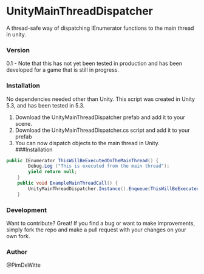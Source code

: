 # UnityMainThreadDispatcher

A thread-safe way of dispatching IEnumerator functions to the main thread in unity. 
### Version
0.1 - Note that this has not yet been tested in production and has been developed for a game that is still in progress. 
### Installation

No dependencies needed other than Unity. This script was created in Unity 5.3, and has been tested in 5.3. 

1. Download the UnityMainThreadDispatcher prefab and add it to your scene. 
2. Download the UnityMainThreadDispatcher.cs script and add it to your prefab
3. You can now dispatch objects to the main thread in Unity.
###Installation
```C#
public IEnumerator ThisWillBeExecutedOnTheMainThread() {
		Debug.Log ("This is executed from the main thread");
		yield return null;
	}
	public void ExampleMainThreadCall() {
		UnityMainThreadDispatcher.Instance().Enqueue(ThisWillBeExecutedOnTheMainThread()); 
	}
```

### Development

Want to contribute? Great! If you find a bug or want to make improvements, simply fork the repo and make a pull request with your changes on your own fork.

### Author
@PimDeWitte






 